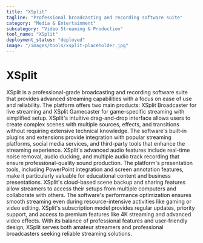 ```yaml
---
title: "XSplit"
tagline: "Professional broadcasting and recording software suite"
category: "Media & Entertainment"
subcategory: "Video Streaming & Production"
tool_name: "XSplit"
deployment_status: "deployed"
image: "/images/tools/xsplit-placeholder.jpg"
---
```


# XSplit

XSplit is a professional-grade broadcasting and recording software suite that provides advanced streaming capabilities with a focus on ease of use and reliability. The platform offers two main products: XSplit Broadcaster for live streaming and XSplit Gamecaster for game-specific streaming with simplified setup. XSplit's intuitive drag-and-drop interface allows users to create complex scenes with multiple sources, effects, and transitions without requiring extensive technical knowledge. The software's built-in plugins and extensions provide integration with popular streaming platforms, social media services, and third-party tools that enhance the streaming experience. XSplit's advanced audio features include real-time noise removal, audio ducking, and multiple audio track recording that ensure professional-quality sound production. The platform's presentation tools, including PowerPoint integration and screen annotation features, make it particularly valuable for educational content and business presentations. XSplit's cloud-based scene backup and sharing features allow streamers to access their setups from multiple computers and collaborate with others. The software's performance optimization ensures smooth streaming even during resource-intensive activities like gaming or video editing. XSplit's subscription model provides regular updates, priority support, and access to premium features like 4K streaming and advanced video effects. With its balance of professional features and user-friendly design, XSplit serves both amateur streamers and professional broadcasters seeking reliable streaming solutions.
